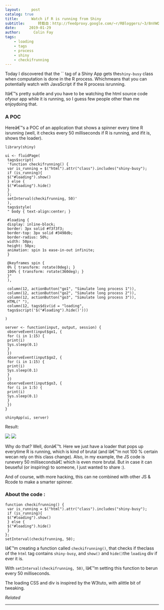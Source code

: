 ```yaml
---
layout:     post
catalog: true
title:      Watch if R is running from Shiny
subtitle:      转载自：http://feedproxy.google.com/~r/RBloggers/~3/8nVWOGgoRRg/
date:      2019-01-29
author:      Colin Fay
tags:
    - loading
    - tags
    - process
    - shiny
    - checkifrunning
---
```






Today I discovered that the `` tag of a Shiny App gets the`shiny-busy` class when computation is done in the R process. Whichmeans that you can potentially watch with JavaScript if the R process isrunning.


Itâ€™s pretty subtle and you have to be watching the html source code ofyour app while it is running, so I guess few people other than me enjoydoing that.

### A POC

Hereâ€™s a POC of an application that shows a spinner every time R isrunning (well, it checks every 50 milliseconds if R is running, and ifit is, shows the loader).

```
library(shiny)

ui <- fluidPage(
 tags$script(
 'function checkifrunning() {
 var is_running = $("html").attr("class").includes("shiny-busy");
 if (is_running){
 $("#loading").show()
 } else {
 $("#loading").hide()
 }
 }; 
 setInterval(checkifrunning, 50)'
 ), 
 tags$style(
 " body { text-align:center; }

 #loading {
 display: inline-block;
 border: 3px solid #f3f3f3; 
 border-top: 3px solid #3498db; 
 border-radius: 50%;
 width: 50px;
 height: 50px;
 animation: spin 1s ease-in-out infinite;
 }

 @keyframes spin {
 0% { transform: rotate(0deg); }
 100% { transform: rotate(360deg); }
 }"
 ),
 
 column(12, actionButton("go1", "Simulate long process 1")),
 column(12, actionButton("go2", "Simulate long process 2")),
 column(12, actionButton("go3", "Simulate long process 3")),
 HTML(" "),
 column(12, tags$div(id = "loading",
 tags$script('$("#loading").hide()')))
 
)

server <- function(input, output, session) {
 observeEvent(input$go1, {
 for (i in 1:15) {
 print(i)
 Sys.sleep(0.1)
 }
 })
 observeEvent(input$go2, {
 for (i in 1:15) {
 print(i)
 Sys.sleep(0.1)
 }
 })
 observeEvent(input$go3, {
 for (i in 1:5) {
 print(i)
 Sys.sleep(0.1)
 }
 })
}

shinyApp(ui, server)

```

Result:

![](https://i1.wp.com/colinfay.me/assets/img/shinyspin.gif?w=456&ssl=1)
![](https://i1.wp.com/colinfay.me/assets/img/shinyspin.gif?w=456&ssl=1)


Why do that? Well, donâ€™t. Here we just have a loader that pops up everytime R is running, which is kind of brutal (and Iâ€™m not 100 % certain wecan rely on this class change). Also, in my example, the JS code is runevery 50 millisecondsâ€¦ which is even more brutal. But in case it can beuseful (or inspiring) to someone, I just wanted to share :).

And of course, with more hacking, this can ne combined with other JS & Rcode to make a smarter spinner.

### About the code :

```
function checkifrunning() {
 var is_running = $("html").attr("class").includes("shiny-busy");
 if (is_running){
 $("#loading").show()
 } else {
 $("#loading").hide()
 }
}; 
setInterval(checkifrunning, 50);

```

Iâ€™m creating a function called `checkifrunning()`, that checks if theclass of the `html` tag contains `shiny-busy`, and `show()` and `hide()`the `loading` div if ever it is.

With `setInterval(checkifrunning, 50)`, Iâ€™m setting this function to berun every 50 milliseconds.

The loading CSS and div is inspired by the W3tuto, with alittle bit of tweaking.


*Related*








---

